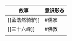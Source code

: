 | 故事           | 意识形态 |
| -------------- | -------- |
| [[孟浩然骑驴]] | #儒家    |
| [[三十六峰]]   | #佛教    |
|                |          |
